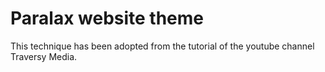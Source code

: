 # Paralax website theme

This technique has been adopted from the tutorial of the youtube channel Traversy Media.

